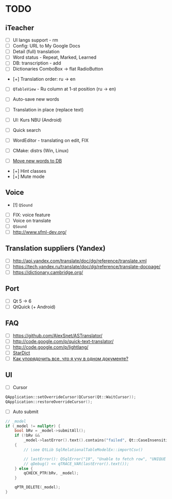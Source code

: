 # TODO

## iTeacher

- [ ] UI langs support - rm
- [ ] Config: URL to My Google Docs
- [ ] Detail (full) translation
- [ ] Word status - Repeat, Marked, Learned
- [ ] DB: transcription - add
- [ ] Dictionaries ComboBox -> flat RadioButton
- [+] Translation order: ru -> en
- [ ] `QTableView` - Ru column at 1-st position (ru -> en)
- [ ] Auto-save new words
- [ ] Translation in place (replace text)
- [ ] UI: Kurs NBU (Android)
- [ ] Quick search
- [ ] WordEditor - translating on edit, FIX
- [ ] CMake: distrs (Win, Linux)

- [ ] [Move new words to DB](https://docs.google.com/spreadsheets/d/1m8uh17iOzbM5aj8NWxBxTZbrDobUbOsJepj_sH9Uz_A/edit)

- [+] Hint classes
- [+] Mute mode

## Voice

- [!] `QSound`
- [ ] FIX: voice feature
- [ ] Voice on translate
- [ ] `QSound`
- [ ] http://www.sfml-dev.org/

## Translation suppliers (Yandex)

- [ ] http://api.yandex.com/translate/doc/dg/reference/translate.xml
- [ ] https://tech.yandex.ru/translate/doc/dg/reference/translate-docpage/
- [ ] https://dictionary.cambridge.org/

## Port

- [ ] Qt 5 -> 6
- [ ] QtQuick (+ Android)

## FAQ

- [ ] https://github.com/AlexSnet/ASTranslator/
- [ ] http://code.google.com/p/quick-text-translator/
- [ ] http://code.google.com/p/lightlang/
- [ ] [StarDict](http://stardict-4.sourceforge.net/index_en.php)
- [ ] [Как упорядочить все, что я учу в одном документе?](https://www.youtube.com/watch?v=4lhSxVysohM)

## UI

- [ ] Cursor

```c++
QApplication::setOverrideCursor(QCursor(Qt::WaitCursor));
QApplication::restoreOverrideCursor();
```

- [ ] Auto submit

```c++
// _model
if (_model != nullptr) {
    bool bRv = _model->submitAll();
    if (!bRv &&
        _model->lastError().text().contains("failed", Qt::CaseInsensitive))
    {
        // \see QtLib SqlRelationalTableModelEx::importCsv()

        // lastError(): QSqlError("19", "Unable to fetch row", "UNIQUE constraint failed: t_main.f_main_term")
        // qDebug() << qTRACE_VAR(lastError().text());
    } else {
        qCHECK_PTR(bRv, _model);
    }

    qPTR_DELETE(_model);
}
```
